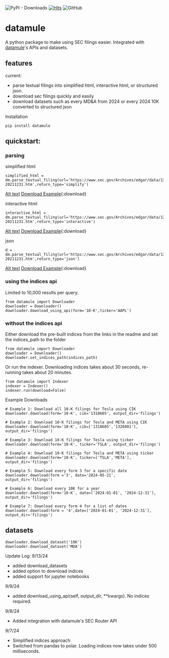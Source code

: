 ![PyPI - Downloads](https://img.shields.io/pypi/dm/datamule)
[![Hits](https://hits.seeyoufarm.com/api/count/incr/badge.svg?url=https%3A%2F%2Fgithub.com%2Fjohn-friedman%2Fdatamule-python&count_bg=%2379C83D&title_bg=%23555555&icon=&icon_color=%23E7E7E7&title=hits&edge_flat=false)](https://hits.seeyoufarm.com)
![GitHub](https://img.shields.io/github/stars/john-friedman/datamule-python)
# datamule
A python package to make using SEC filings easier. Integrated with [datamule](https://datamule.xyz/)'s APIs and datasets.

## features
current:
* parse textual filings into simplified html, interactive html, or structured json.
* download sec filings quickly and easily
* download datasets such as every MD&A from 2024 or every 2024 10K converted to structured json


Installation
```
pip install datamule
```

## quickstart:

### parsing

simplified html
```
simplified_html = dm.parse_textual_filing(url='https://www.sec.gov/Archives/edgar/data/1318605/000095017022000796/tsla-20211231.htm',return_type='simplify')
```

[Alt text](https://github.com/john-friedman/datamule-python/static/simplify.png "Optional title")
[Download Example](https://github.com/john-friedman/datamule-python/static/appl_simplify.html){:download}


interactive html
```
interactive_html = dm.parse_textual_filing(url='https://www.sec.gov/Archives/edgar/data/1318605/000095017022000796/tsla-20211231.htm',return_type='interactive')
```


[Alt text](https://github.com/john-friedman/datamule-python/static/interactive.png "Optional title")
[Download Example](https://github.com/john-friedman/datamule-python/static/appl_interactive.html){:download}

json
```
d = dm.parse_textual_filing(url='https://www.sec.gov/Archives/edgar/data/1318605/000095017022000796/tsla-20211231.htm',return_type='json')
```

[Alt text](https://github.com/john-friedman/datamule-python/static/json.png "Optional title")
[Download Example](https://github.com/john-friedman/datamule-python/static/appl.json){:download}


### using the indices api 
Limited to 10,000 results per query.

```
from datamule import Downloader
downloader = Downloader()
downloader.download_using_api(form='10-K',ticker='AAPL')
```

### without the indices api

Either download the pre-built indices from the links in the readme and set the indices_path to the folder
```
from datamule import Downloader
downloader = Downloader()
downloader.set_indices_path(indices_path)
```

Or run the indexer. Downloading indices takes about 30 seconds, re-running takes about 20 minutes.
```
from datamule import Indexer
indexer = Indexer()
indexer.run(download=False)
```

Example Downloads
```
# Example 1: Download all 10-K filings for Tesla using CIK
downloader.download(form='10-K', cik='1318605', output_dir='filings')

# Example 2: Download 10-K filings for Tesla and META using CIK
downloader.download(form='10-K', cik=['1318605','1326801'], output_dir='filings')

# Example 3: Download 10-K filings for Tesla using ticker
downloader.download(form='10-K', ticker='TSLA', output_dir='filings')

# Example 4: Download 10-K filings for Tesla and META using ticker
downloader.download(form='10-K', ticker=['TSLA','META'], output_dir='filings')

# Example 5: Download every form 3 for a specific date
downloader.download(form ='3', date='2024-05-21', output_dir='filings')

# Example 6: Download every 10K for a year
downloader.download(form='10-K', date=('2024-01-01', '2024-12-31'), output_dir='filings')

# Example 7: Download every form 4 for a list of dates
downloader.download(form = '4',date=['2024-01-01', '2024-12-31'], output_dir='filings')
```

## datasets
```
downloader.download_dataset('10K')
downloader.download_dataset('MDA')
```

Update Log:
9/13/24
* added download_datasets
* added option to download indices
* added support for jupyter notebooks

9/9/24
* added download_using_api(self, output_dir, **kwargs). No indices required.

9/8/24
* Added integration with datamule's SEC Router API

9/7/24
* Simplified indices approach
* Switched from pandas to polar. Loading indices now takes under 500 milliseconds.
